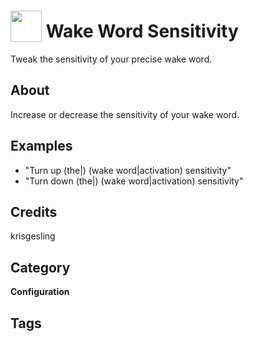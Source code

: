 # <img src="https://raw.githack.com/FortAwesome/Font-Awesome/master/svgs/solid/robot.svg" card_color="#22A7F0" width="50" height="50" style="vertical-align:bottom"/> Wake Word Sensitivity
Tweak the sensitivity of your precise wake word.

## About
Increase or decrease the sensitivity of your wake word.

## Examples
* "Turn up (the|) (wake word|activation) sensitivity"
* "Turn down (the|) (wake word|activation) sensitivity"

## Credits
krisgesling

## Category
**Configuration**

## Tags

